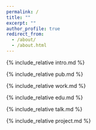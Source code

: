 ```yaml
---
permalink: /
title: ""
excerpt: ""
author_profile: true
redirect_from: 
  - /about/
  - /about.html
---
```


<span class='anchor' id='about-me'></span>
{% include_relative intro.md %}

<span class='anchor' id='publications'></span>
{% include_relative pub.md %}

<span class='anchor' id='work-research'></span>
{% include_relative work.md %}

<span class='anchor' id='educations'></span>
{% include_relative edu.md %}

<span class='anchor' id='invited-talks'></span>
{% include_relative talk.md %}

<span class='anchor' id='projects'></span>
{% include_relative project.md %}

